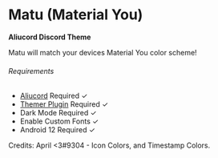 # Matu (Material You)
**Aliucord Discord Theme**

Matu will match your devices Material You color scheme!


###### Requirements
- [Aliucord](https://github.com/Aliucord/Aliucord) Required ✓
- [Themer Plugin](https://github.com/Vendicated/AliucordPlugins/blob/main/Themer/README.md) Required ✓
- Dark Mode Required ✓
- Enable Custom Fonts ✓
- Android 12 Required ✓

Credits:
April <3#9304 - Icon Colors, and Timestamp Colors.
